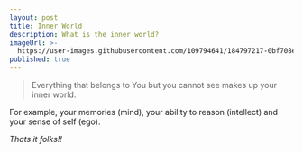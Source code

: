 ```yaml
---
layout: post
title: Inner World
description: What is the inner world?
imageUrl: >-
  https://user-images.githubusercontent.com/109794641/184797217-0bf708ec-3e31-4a18-b37f-4e389be5d9ab.jpg
published: true
---
```


> Everything that belongs to You but you cannot see makes up your inner world.

For example, 
your memories (mind), 
your ability to reason (intellect) 
and your sense of self (ego).


_Thats it folks!!_
